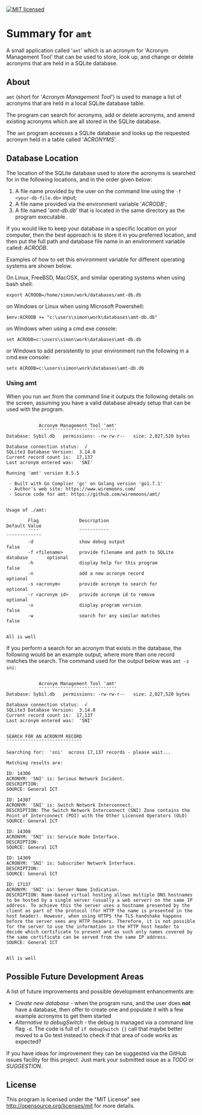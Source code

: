 [![MIT licensed](https://img.shields.io/badge/license-MIT-blue.svg)](https://raw.githubusercontent.com/hyperium/hyper/master/LICENSE)

# Summary for `amt`

A small application called '`amt`' which is an acronym for 'Acronym Management
Tool' that can be used to store, look up, and change or delete acronyms that
are held in a SQLite database.

## About

`amt` (short for '*Acronym Management Tool*') is used to manage a list of
acronyms that are held in a local SQLite database table.

The program can search for acronyms, add or delete acronyms, and amend
existing acronyms which are all stored in the SQLite database.

The `amt` program accesses a SQLite database and looks up the requested acronym held in a table called '*ACRONYMS*'.

## Database Location

The location of the SQLite database used to store the acronyms is
searched for in the following locations, and in the order given below:

1. A file name provided by the user on the command line using the `-f <your-db-file.db>` input;
2. A file name provided via the environment variable '*ACRODB*';
3. A file named '*amt-db.db*' that is located in the same directory as the program executable.

If you would like to keep your database in a specific location on your
computer, then the best approach is to store it in you preferred
location, and then put the full path and database file name in an
environment variable called: *ACRODB*.

Examples of how to set this environment variable for different
operating systems are shown below.

On Linux, FreeBSD, MacOSX, and similar operating systems when using
bash shell:

```
export ACRODB=/home/simon/work/databases/amt-db.db
```

on Windows or Linux when using Microsoft Powershell:

```
$env:ACRODB += "c:\users\simon\work\databases\amt-db.db"
```

on Windows when using a cmd.exe console:

```
set ACRODB=c:\users\simon\work\databases\amt-db.db
```

or Windows to add persistently to your environment run the following
in a cmd.exe console:

```
setx ACRODB=c:\users\simon\work\databases\amt-db.db
```

### Using amt

When you run `amt` from the command line it outputs the following
details on the screen, assuming you have a valid database already
setup that can be used with the program.


```

			Acronym Management Tool 'amt'
			¯¯¯¯¯¯¯¯¯¯¯¯¯¯¯¯¯¯¯¯¯¯¯¯¯¯¯¯¯
Database: Sybil.db   permissions: -rw-rw-r--   size: 2,027,520 bytes

Database connection status:  √
SQLite3 Database Version:  3.14.0
Current record count is:  17,137
Last acronym entered was:  'SNI'

Running 'amt' version 0.5.5

 - Built with Go Complier 'gc' on Golang version 'go1.7.1'
 - Author's web site: https://www.wiremoons.com/
 - Source code for amt: https://github.com/wiremoons/amt/


Usage of ./amt:

        Flag               Description                                        Default Value
        ¯¯¯¯               ¯¯¯¯¯¯¯¯¯¯¯                                        ¯¯¯¯¯¯¯¯¯¯¯¯¯
        -d                 show debug output                                  false
        -f <filename>      provide filename and path to SQLite database       optional
        -h                 display help for this program                      false
        -n                 add a new acronym record                           optional
        -s <acronym>       provide acronym to search for                      optional
        -r <acronym id>    provide acronym id to remove                       optional
        -v                 display program version                            false
        -w                 search for any similar matches                     false


All is well
```

If you perform a search for an acronym that exists in the database,
the following would be an example output, where more than one record
matches the search. The command used for the output below was `amt -s
sni`:

```

			Acronym Management Tool 'amt'
			¯¯¯¯¯¯¯¯¯¯¯¯¯¯¯¯¯¯¯¯¯¯¯¯¯¯¯¯¯
Database: Sybil.db   permissions: -rw-rw-r--   size: 2,027,520 bytes

Database connection status:  √
SQLite3 Database Version:  3.14.0
Current record count is:  17,137
Last acronym entered was:  'SNI'


SEARCH FOR AN ACRONYM RECORD
¯¯¯¯¯¯¯¯¯¯¯¯¯¯¯¯¯¯¯¯¯¯¯¯¯¯¯¯

Searching for:  'sni'  across 17,137 records - please wait...

Matching results are:

ID: 14306
ACRONYM: 'SNI' is: Serious Network Incident.
DESCRIPTION: 
SOURCE: General ICT

ID: 14307
ACRONYM: 'SNI' is: Switch Network Interconnect.
DESCRIPTION: The Switch Network Interconnect (SNI) Zone contains the Point of Interconnect (POI) with the Other Licensed Operators (OLO)
SOURCE: General ICT

ID: 14308
ACRONYM: 'SNI' is: Service Node Interface.
DESCRIPTION: 
SOURCE: General ICT

ID: 14309
ACRONYM: 'SNI' is: Subscriber Network Interface.
DESCRIPTION: 
SOURCE: General ICT

ID: 17137
ACRONYM: 'SNI' is: Server Name Indication.
DESCRIPTION: Name-based virtual hosting allows multiple DNS hostnames to be hosted by a single server (usually a web server) on the same IP address. To achieve this the server uses a hostname presented by the client as part of the protocol (for HTTP the name is presented in the host header). However, when using HTTPS the TLS handshake happens before the server sees any HTTP headers. Therefore, it is not possible for the server to use the information in the HTTP host header to decide which certificate to present and as such only names covered by the same certificate can be served from the same IP address.
SOURCE: General ICT


All is well
```


## Possible Future Development Areas

A list of future improvements and possible development enhancements are:

- *Create new database* - when the program runs, and the user does **not** have a database, then offer to create one and populate it with a few example acronyms to get them started
- *Alternative to debugSwitch* - the debug is managed via a command line flag `-d`. The code is full of `if debugSwitch {}` call that maybe better moved to a Go test instead to check if that area of code works as expected?

If you have ideas for improvement they can be suggested via the GitHub issues facility for this project. Just mark your submitted issue as a *TODO* or *SUGGESTION*.


## License

This program is licensed under the "MIT License" see
http://opensource.org/licenses/mit for more details.

